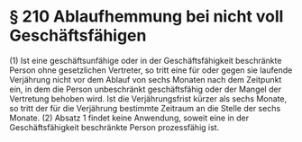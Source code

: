 # § 210 Ablaufhemmung bei nicht voll Geschäftsfähigen
(1) Ist eine geschäftsunfähige oder in der Geschäftsfähigkeit beschränkte Person ohne gesetzlichen Vertreter, so tritt eine für oder gegen sie laufende Verjährung nicht vor dem Ablauf von sechs Monaten nach dem Zeitpunkt ein, in dem die Person unbeschränkt geschäftsfähig oder der Mangel der Vertretung behoben wird. Ist die Verjährungsfrist kürzer als sechs Monate, so tritt der für die Verjährung bestimmte Zeitraum an die Stelle der sechs Monate.
(2) Absatz 1 findet keine Anwendung, soweit eine in der Geschäftsfähigkeit beschränkte Person prozessfähig ist.